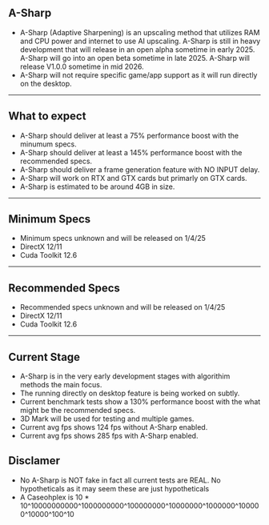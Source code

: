 ## A-Sharp
- A-Sharp (Adaptive Sharpening) is an upscaling method that utilizes RAM and CPU power and internet to use AI upscaling. A-Sharp is still in heavy development that will release in an open alpha sometime in early 2025. A-Sharp will go into an open beta sometime in late 2025. A-Sharp will release V1.0.0 sometime in mid 2026.
- A-Sharp will not require specific game/app support as it will run directly on the desktop.
---
## What to expect
- A-Sharp should deliver at least a 75% performance boost with the minumum specs.
- A-Sharp should deliver at least a 145% performance boost with the recommended specs.
- A-Sharp should deliver a frame generation feature with NO INPUT delay.
- A-Sharp will work on RTX and GTX cards but primarly on GTX cards.
- A-Sharp is estimated to be around 4GB in size.
---
## Minimum Specs
- Minimum specs unknown and will be released on 1/4/25
- DirectX 12/11
- Cuda Toolkit 12.6
---
## Recommended Specs
- Recommended specs unknown and will be released on 1/4/25
- DirectX 12/11
- Cuda Toolkit 12.6
---
## Current Stage
- A-Sharp is in the very early development stages with algorithim methods the main focus.
- The running directly on desktop feature is being worked on subtly.
- Current benchmark tests show a 130% performance boost with the what might be the recommended specs.
- 3D Mark will be used for testing and multiple games.
- Current avg fps shows 124 fps without A-Sharp enabled.
- Current avg fps shows 285 fps with A-Sharp enabled.
## Disclamer
- No A-Sharp is NOT fake in fact all current tests are REAL. No hypotheticals as it may seem these are just hypotheticals
- A Caseohplex is 10 * 10^10000000000^1000000000^100000000^10000000^1000000^100000^10000^100^10

